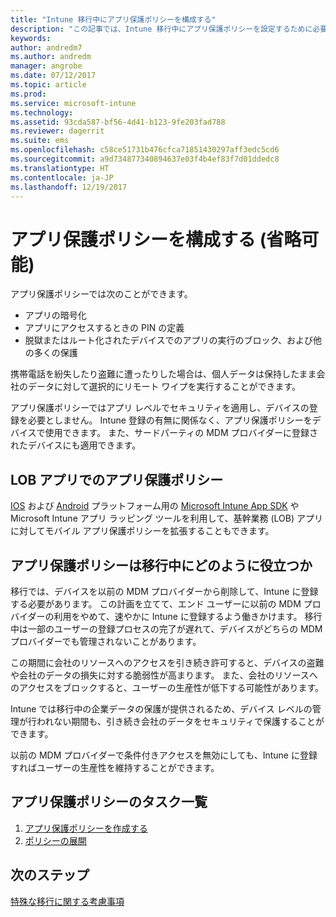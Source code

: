 ```yaml
---
title: "Intune 移行中にアプリ保護ポリシーを構成する"
description: "この記事では、Intune 移行中にアプリ保護ポリシーを設定するために必要な手順について説明します。"
keywords: 
author: andredm7
ms.author: andredm
manager: angrobe
ms.date: 07/12/2017
ms.topic: article
ms.prod: 
ms.service: microsoft-intune
ms.technology: 
ms.assetid: 93cda587-bf56-4d41-b123-9fe203fad788
ms.reviewer: dagerrit
ms.suite: ems
ms.openlocfilehash: c58ce51731b476cfca71851430297aff3edc5cd6
ms.sourcegitcommit: a9d734877340894637e03f4b4ef83f7d01ddedc8
ms.translationtype: HT
ms.contentlocale: ja-JP
ms.lasthandoff: 12/19/2017
---
```

# <a name="configure-app-protection-policies-optional"></a>アプリ保護ポリシーを構成する (省略可能)


アプリ保護ポリシーでは次のことができます。
* アプリの暗号化
* アプリにアクセスするときの PIN の定義
* 脱獄またはルート化されたデバイスでのアプリの実行のブロック、および他の多くの保護

携帯電話を紛失したり盗難に遭ったりした場合は、個人データは保持したまま会社のデータに対して選択的にリモート ワイプを実行することができます。

アプリ保護ポリシーではアプリ レベルでセキュリティを適用し、デバイスの登録を必要としません。 Intune 登録の有無に関係なく、アプリ保護ポリシーをデバイスで使用できます。 また、サードパーティの MDM プロバイダーに登録されたデバイスにも適用できます。

## <a name="app-protection-policies-with-lob-apps"></a>LOB アプリでのアプリ保護ポリシー

[IOS](https://www.microsoft.com/download/details.aspx?id=45218&751be11f-ede8-5a0c-058c-2ee190a24fa6=True) および [Android](https://www.microsoft.com/download/details.aspx?id=47267) プラットフォーム用の [Microsoft Intune App SDK](app-sdk-get-started.md) や Microsoft Intune アプリ ラッピング ツールを利用して、基幹業務 (LOB) アプリに対してモバイル アプリ保護ポリシーを拡張することもできます。

## <a name="how-do-app-protection-policies-help-during-migration"></a>アプリ保護ポリシーは移行中にどのように役立つか

移行では、デバイスを以前の MDM プロバイダーから削除して、Intune に登録する必要があります。 この計画を立てて、エンド ユーザーに以前の MDM プロバイダーの利用をやめて、速やかに Intune に登録するよう働きかけます。 移行中は一部のユーザーの登録プロセスの完了が遅れて、デバイスがどちらの MDM プロバイダーでも管理されないことがあります。

この期間に会社のリソースへのアクセスを引き続き許可すると、デバイスの盗難や会社のデータの損失に対する脆弱性が高まります。 また、会社のリソースへのアクセスをブロックすると、ユーザーの生産性が低下する可能性があります。

Intune では移行中の企業データの保護が提供されるため、デバイス レベルの管理が行われない期間も、引き続き会社のデータをセキュリティで保護することができます。

以前の MDM プロバイダーで条件付きアクセスを無効にしても、Intune に登録すればユーザーの生産性を維持することができます。

## <a name="task-list-for-app-protection-policies"></a>アプリ保護ポリシーのタスク一覧

1. [アプリ保護ポリシーを作成する](app-protection-policies.md#create-an-app-protection-policy)
2. [ポリシーの展開](app-protection-policies.md#deploy-a-policy-to-users)


## <a name="next-steps"></a>次のステップ

[特殊な移行に関する考慮事項](migration-guide-considerations.md)
